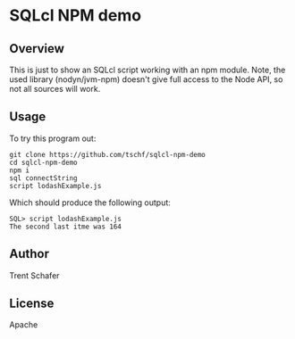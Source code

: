 # SQLcl NPM demo

## Overview

This is just to show an SQLcl script working with an npm module. Note, the used library (nodyn/jvm-npm) doesn't give full access to the Node API, so not all sources will work.

## Usage

To try this program out:

```
git clone https://github.com/tschf/sqlcl-npm-demo
cd sqlcl-npm-demo
npm i
sql connectString
script lodashExample.js
```

Which should produce the following output:

```
SQL> script lodashExample.js
The second last itme was 164

```

## Author

Trent Schafer

## License

Apache
